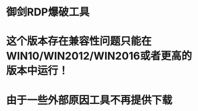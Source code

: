 <H1>御剑RDP爆破工具</H1>
<H1>这个版本存在兼容性问题只能在WIN10/WIN2012/WIN2016或者更高的版本中运行！</H1>
<H1>由于一些外部原因工具不再提供下载</H1>
